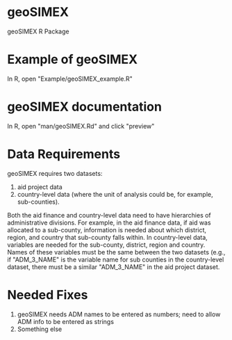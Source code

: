 # geoSIMEX
geoSIMEX R Package

# Example of geoSIMEX
In R, open "Example/geoSIMEX_example.R"

# geoSIMEX documentation
In R, open "man/geoSIMEX.Rd" and click "preview"

# Data Requirements
geoSIMEX requires two datasets:
1. aid project data
2. country-level data (where the unit of analysis could be, for example, sub-counties). 

Both the aid finance and country-level data need to have hierarchies of administrative divisions. For example, in the aid finance data, if aid was allocated to a sub-county, information is needed about which district, region, and country that sub-county falls within. In country-level data, variables are needed for the sub-county, district, region and country. Names of these variables must be the same between the two datasets (e.g., if "ADM_3_NAME" is the variable name for sub counties in the country-level dataset, there must be a similar "ADM_3_NAME" in the aid project dataset.

# Needed Fixes
1. geoSIMEX needs ADM names to be entered as numbers; need to allow ADM info to be entered as strings
2. Something else



